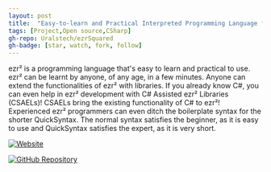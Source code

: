 ```yaml
---
layout: post
title:  "Easy-to-learn and Practical Interpreted Programming Language for Beginners and Experts Alike"
tags: [Project,Open source,CSharp]
gh-repo: Uralstech/ezrSquared
gh-badge: [star, watch, fork, follow]
---
```


ezr² is a programming language that's easy to learn and practical to use. ezr² can be learnt by anyone, of any age, in a few minutes. Anyone can extend the functionalities of ezr² with libraries. If you already know C#, you can even help in ezr² development with C# Assisted ezr² Libraries (CSAELs)! CSAELs bring the existing functionality of C# to ezr²! Experienced ezr² programmers can even ditch the boilerplate syntax for the shorter QuickSyntax. The normal syntax satisfies the beginner, as it is easy to use and QuickSyntax satisfies the expert, as it is very short.

[![Website](https://img.shields.io/badge/Website-black?style=for-the-badge&logo=jekyll&color=FF0000&logoColor=FFFFFF)](https://uralstech.github.io/ezrSquared/)

[![GitHub Repository](https://img.shields.io/badge/GitHub_Repository-black?style=for-the-badge&logo=github&color=FFFFFF&logoColor=000000)](https://github.com/Uralstech/ezrSquared)